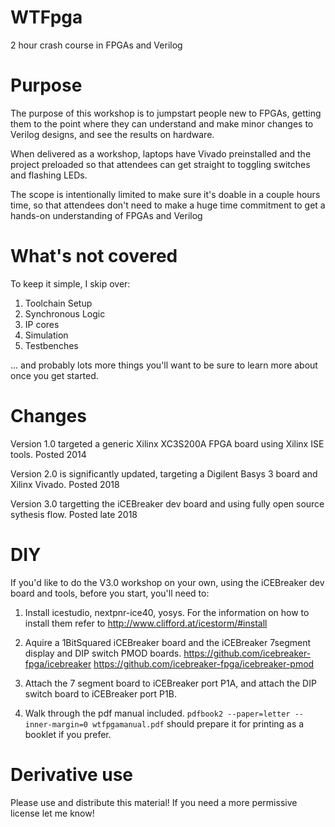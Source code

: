 WTFpga
======
2 hour crash course in FPGAs and Verilog

Purpose
=======
The purpose of this workshop is to jumpstart people new to FPGAs, getting them to the point where they can understand and make minor changes to Verilog designs, and see the results on hardware.

When delivered as a workshop, laptops have Vivado preinstalled and the project preloaded so that attendees can get straight to toggling switches and flashing LEDs.

The scope is intentionally limited to make sure it's doable in a couple hours time, so that attendees don't need to make a huge time commitment to get a hands-on understanding of FPGAs and Verilog

What's not covered
==================
To keep it simple, I skip over:
1. Toolchain Setup
2. Synchronous Logic
3. IP cores
4. Simulation
5. Testbenches

... and probably lots more things you'll want to be sure to learn more about once you get started.

Changes
=======
Version 1.0 targeted a generic Xilinx XC3S200A FPGA board using Xilinx ISE tools. Posted 2014

Version 2.0 is significantly updated, targeting a Digilent Basys 3 board and Xilinx Vivado. Posted 2018

Version 3.0 targetting the iCEBreaker dev board and using fully open source sythesis flow. Posted late 2018

DIY
===
If you'd like to do the V3.0 workshop on your own, using the iCEBreaker dev board and tools, before you start, you'll need to:

1. Install icestudio, nextpnr-ice40, yosys. For the information on how to install them refer to http://www.clifford.at/icestorm/#install

2. Aquire a 1BitSquared iCEBreaker board and the iCEBreaker 7segment
display and DIP switch PMOD
boards. https://github.com/icebreaker-fpga/icebreaker  https://github.com/icebreaker-fpga/icebreaker-pmod

3. Attach the 7 segment board to iCEBreaker port P1A, and attach the DIP switch board to iCEBreaker port P1B.

4. Walk through the pdf manual included. `pdfbook2 --paper=letter --inner-margin=0 wtfpgamanual.pdf` should prepare it for printing as a booklet if you prefer.

Derivative use
==============
Please use and distribute this material! If you need a more permissive license let me know!
